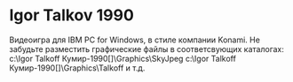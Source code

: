 # Igor Talkov 1990
Видеоигра для IBM PC for Windows, в стиле компании Konami.
Не забудьте разместить графические файлы в соответсвующих каталогах:
c:\Igor Talkoff Кумир-1990[]\Graphics\SkyJpeg
c:\Igor Talkoff Кумир-1990[]\Graphics\Talkoff
и т.д.

